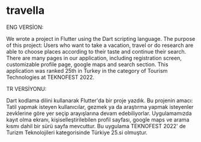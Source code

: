 # travella

ENG VERSİON: 

We wrote a project in Flutter using the Dart scripting language. 
The purpose of this project: Users who want to take a vacation,
travel or do research are able to choose places according to their taste and continue their search.
There are many pages in our application, including registration screen, customizable profile page, google maps and search section.
This application was ranked 25th in Turkey in the category of Tourism Technologies at TEKNOFEST 2022.


TR VERSİYONU:

Dart kodlama dilini kullanarak Flutter'da bir proje yazdık.
Bu projenin amacı: Tatil yapmak isteyen kullanıcılar,
gezmek ya da araştırma yapmak isteyenler zevklerine göre yer seçip arayışlarına devam edebiliyorlar.
Uygulamamızda kayıt olma ekranı, kişiselleştirilebilen profil sayfası, google maps ve arama kısmı dahil bir sürü sayfa mevcuttur.
Bu uygulama TEKNOFEST 2022' de Turizm Teknolojileri kategorisinde Türkiye 25.si olmuştur.
